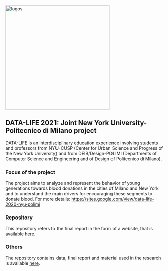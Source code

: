 <img width="331" alt="logos" src="https://user-images.githubusercontent.com/70822634/128571527-198987a7-f1bb-49a1-97a2-c8faa3c07355.PNG">


## DATA-LIFE 2021: Joint New York University-Politecnico di Milano project
DATA-LIFE is an interdisciplinary education experience involving students and professors from NYU-CUSP (Center for Urban Science and Progress of the New York University) and from DEIB/Design-POLIMI (Departments of Computer Science and Engineering and of Design of Politecnico di Milano).

### Focus of the project
The project aims to analyze and represent the behavior of young generations towards blood donations in the cities of Milano and New York and to understand the main drivers for encouraging these segments to donate blood. For more details: https://sites.google.com/view/data-life-2020-nyu-polimi

### Repository
This repository refers to the final report in the form of a website, that is available <a href="https://data-life-website.herokuapp.com/" target="_blank">here</a>.

### Others
The repository contains data, final report and material used in the research is available <a href="https://github.com/rachelprovost/capstone_datalife2021" target="_blank">here</a>.
